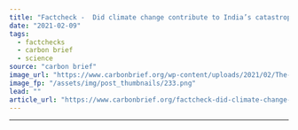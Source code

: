 ```yaml
---
title: "Factcheck -  Did climate change contribute to India’s catastrophic ‘glacial flood’?"
date: "2021-02-09"
tags: 
  - factchecks
  - carbon brief
  - science
source: "carbon brief"
image_url: "https://www.carbonbrief.org/wp-content/uploads/2021/02/The-Nandi-Devi-mountain-in-Uttarakhand-is-the-source-of-the-Rishi-river-which-flooded-this-week-107x71.png"
image_fp: "/assets/img/post_thumbnails/233.png"
lead: ""
article_url: "https://www.carbonbrief.org/factcheck-did-climate-change-contribute-to-indias-catastrophic-glacial-flood"
---
```


---
